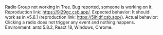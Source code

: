 Radio Group not working in Tree. Bug reported, someone is working on it. Reproduction link: <https://9l29gc.csb.app/>. Expected behavior: It should work as in v5.8.1 (reproduction link: <https://5jhldf.csb.app/>). Actual behavior: Clicking a radio does not trigger any event and nothing happens. Environment: antd 5.8.2, React 18, Windows, Chrome.
